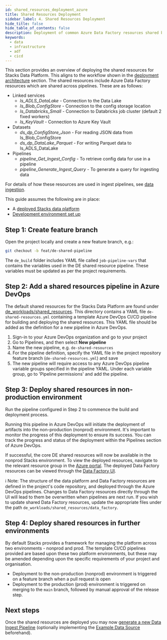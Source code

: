 ```yaml
---
id: shared_resources_deployment_azure
title: Shared Resources Deployment
sidebar_label: 4. Shared Resources Deployment
hide_title: false
hide_table_of_contents: false
description: Deployment of common Azure Data Factory resources shared by data pipelines
keywords:
  - data
  - infrastructure
  - adf
  - cicd
---
```


This section provides an overview of deploying the shared resources for Stacks Data Platform.
This aligns to the workflow shown in the [deployment architecture](../architecture/architecture_data_azure.md#data-engineering-workloads) section.
The shared resources include Azure Data Factory resources which are shared across pipelines. These are as follows:

* Linked services
    * _ls_ADLS_DataLake_ - Connection to the Data Lake
    * _ls_Blob_ConfigStore_ - Connection to the config storage location
    * _ls_Databricks_Small_ - Connection to Databricks job cluster (default 2 fixed workers)
    * _ls_KeyVault_ - Connection to Azure Key Vault
* Datasets
    * _ds_dp_ConfigStore_Json_ - For reading JSON data from ls_Blob_ConfigStore
    * _ds_dp_DataLake_Parquet_ - For writing Parquet data to ls_ADLS_DataLake
* Pipelines
    * _pipeline_Get_Ingest_Config_ - To retrieve config data for use in a pipeline
    * _pipeline_Generate_Ingest_Query_ - To generate a query for ingesting data

For details of how these resources are used in ingest pipelines, see [data ingestion](../etl_pipelines/ingest_data_azure.md).

This guide assumes the following are in place:

* A [deployed Stacks data platform](core_data_platform_deployment_azure.md)
* [Development environment set up](dev_quickstart_data_azure.md)

## Step 1: Create feature branch

Open the project locally and create a new feature branch, e.g.:

```bash
git checkout -b feat/de-shared-pipeline
```

The `de_build` folder includes YAML file called `job-pipeline-vars` that contains the variables used in the DE shared resource pipeline. These variables must be updated as per the project requirements.

## Step 2: Add a shared resources pipeline in Azure DevOps

The default shared resources for the Stacks Data Platform are found under [de_workloads/shared_resources](https://github.com/ensono/stacks-azure-data/tree/main/de_workloads/shared_resources). This directory contains a YAML file `de-shared-resources.yml` containing a template Azure DevOps CI/CD pipeline for building and deploying the shared resources.
This YAML file should be added as the definition for a new pipeline in Azure DevOps.

1. Sign-in to your Azure DevOps organization and go to your project
2. Go to Pipelines, and then select **New pipeline**
3. Name the new pipeline, e.g. `de-shared-resources`
4. For the pipeline definition, specify the YAML file in the project repository feature branch (`de-shared-resources.yml`) and save
5. The new pipeline will require access to any Azure DevOps pipeline variable groups specified in the pipeline YAML. Under each variable group, go to 'Pipeline permissions' and add the pipeline.


## Step 3: Deploy shared resources in non-production environment

Run the pipeline configured in Step 2 to commence the build and deployment process.

Running this pipeline in Azure DevOps will initiate the deployment of artifacts into the non-production (nonprod) environment. It's important to monitor the progress of this deployment to ensure its success. You can track the progress and status of the deployment within the Pipelines section of Azure DevOps.

If successful, the core DE shared resources will now be available in the nonprod Stacks environment. To view the deployed resources, navigate to the relevant resource group in the [Azure portal](https://portal.azure.com/). The deployed Data Factory resources can be viewed through the [Data Factory UI](https://adf.azure.com/).

ℹ️ Note: The structure of the data platform and Data Factory resources are defined in the project's code repository, and deployed through the Azure DevOps pipelines. Changes to Data Factory resources directly through the UI will lead to them be overwritten when pipelines are next run. If you wish to update shared Data Factory resources, update the appropriate files under the path `de_workloads/shared_resources/data_factory`.

## Step 4: Deploy shared resources in further environments

By default Stacks provides a framework for managing the platform across two environments - nonprod and prod.
The template CI/CD pipelines provided are based upon these two platform environments, but these may be amended depending upon the specific requirements of your project and organisation.

* Deployment to the non-production (nonprod) environment is triggered on a feature branch when a pull request is open
* Deployment to the production (prod) environment is triggered on merging to the `main` branch, followed by manual approval of the release step.


## Next steps

Once the shared resources are deployed you may now [generate a new Data Ingest Pipeline](etl_pipelines_deployment_azure.md) (optionally implementing the [Example Data Source](example_data_source.md) beforehand).
